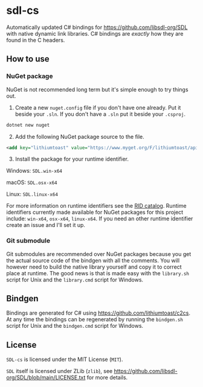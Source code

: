 # sdl-cs

Automatically updated C# bindings for https://github.com/libsdl-org/SDL with native dynamic link libraries. C# bindings are *exactly* how they are found in the C headers.

## How to use

### NuGet package

NuGet is not recommended long term but it's simple enough to try things out.

1. Create a new `nuget.config` file if you don't have one already. Put it beside your `.sln`. If you don't have a `.sln` put it beside your `.csproj`.
```bash
dotnet new nuget
```

2. Add the following NuGet package source to the file.
```xml
<add key="lithiumtoast" value="https://www.myget.org/F/lithiumtoast/api/v3/index.json" />
```

3. Install the package for your runtime identifier.

Windows: `SDL.win-x64`

macOS: `SDL.osx-x64` 

Linux: `SDL.linux-x64` 

For more information on runtime identifiers see the [RID catalog](https://docs.microsoft.com/en-us/dotnet/core/rid-catalog#using-rids). Runtime identifiers currently made available for NuGet packages for this project include: `win-x64`, `osx-x64`, `linux-x64`. If you need an other runtime identifier create an issue and I'll set it up.

### Git submodule

Git submodules are recommended over NuGet packages because you get the actual source code of the bindgen with all the comments.
You will however need to build the native library yourself and copy it to correct place at runtime. The good news is that is made easy with the `library.sh` script for Unix and the `library.cmd` script for Windows.

## Bindgen

Bindings are generated for C# using https://github.com/lithiumtoast/c2cs. At any time the bindings can be regenerated by running the `bindgen.sh` script for Unix and the `bindgen.cmd` script for Windows.

## License

`SDL-cs` is licensed under the MIT License (`MIT`).

`SDL` itself is licensed under ZLib (`zlib`), see https://github.com/libsdl-org/SDL/blob/main/LICENSE.txt for more details.
